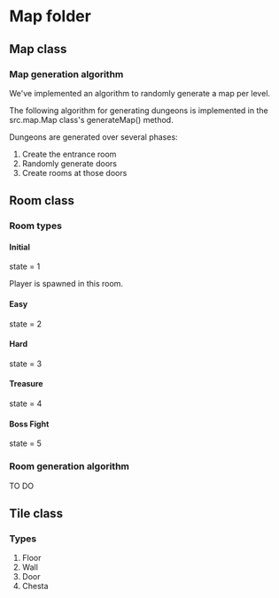 # Map folder
## Map class
### Map generation algorithm
We've implemented an algorithm to randomly generate a map per level.

The following algorithm for generating dungeons is implemented in the
src.map.Map class's generateMap() method.

Dungeons are generated over several phases:
1. Create the entrance room
2. Randomly generate doors
3. Create rooms at those doors

## Room class
### Room types
#### Initial
state = 1

Player is spawned in this room.

#### Easy
state = 2

#### Hard
state = 3

#### Treasure
state = 4

#### Boss Fight
state = 5

### Room generation algorithm
TO DO

## Tile class
### Types
1. Floor
2. Wall
3. Door
4. Chesta
